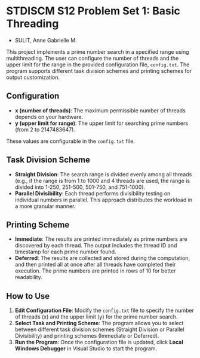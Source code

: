 # STDISCM S12 Problem Set 1: Basic Threading
- SULIT, Anne Gabrielle M.

This project implements a prime number search in a specified range using multithreading. The user can configure the number of threads and the upper limit for the range in the provided configuration file, `config.txt`. The program supports different task division schemes and printing schemes for output customization.

## Configuration

- **x (number of threads)**: The maximum permissible number of threads depends on your hardware.
- **y (upper limit for range)**: The upper limit for searching prime numbers (from 2 to 2147483647). 

These values are configurable in the `config.txt` file.

## Task Division Scheme
- **Straight Division**: The search range is divided evenly among all threads (e.g., if the range is from 1 to 1000 and 4 threads are used, the range is divided into 1-250, 251-500, 501-750, and 751-1000).
- **Parallel Divisibility**: Each thread performs divisibility testing on individual numbers in parallel. This approach distributes the workload in a more granular manner.

## Printing Scheme
- **Immediate**: The results are printed immediately as prime numbers are discovered by each thread. The output includes the thread ID and timestamp for each prime number found.
- **Deferred**: The results are collected and stored during the computation, and then printed all at once after all threads have completed their execution. The prime numbers are printed in rows of 10 for better readability.
  
## How to Use

1. **Edit Configuration File**: Modify the `config.txt` file to specify the number of threads (x) and the upper limit (y) for the prime number search.
2. **Select Task and Printing Scheme**: The program allows you to select between different task division schemes (Straight Division or Parallel Divisibility) and printing schemes (Immediate or Deferred).
3. **Run the Program**: Once the configuration file is updated, click **Local Windows Debugger** in Visual Studio to start the program.
